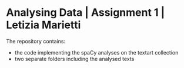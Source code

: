 # Analysing Data | Assignment 1 | Letizia Marietti

The repository contains:
- the code implementing the spaCy analyses on the textart collection
- two separate folders including the analysed texts
